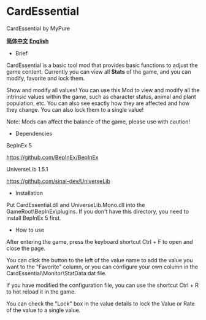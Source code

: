 # CardEssential
CardEssential by MyPure

**[简体中文](https://github.com/MyPure/CardEssential/blob/main/README.md)** **[English](https://github.com/MyPure/CardEssential/blob/main/README%20-%20EN.md)**

- Brief

CardEssential is a basic tool mod that provides basic functions to adjust the game content. Currently you can view all **Stats** of the game, and you can modify, favorite and lock them.

Show and modify all values! You can use this Mod to view and modify all the intrinsic values within the game, such as character status, animal and plant population, etc. You can also see exactly how they are affected and how they change. You can also lock them to a single value!

Note: Mods can affect the balance of the game, please use with caution!

- Dependencies

BepInEx 5

https://github.com/BepInEx/BepInEx

UniverseLib 1.5.1

https://github.com/sinai-dev/UniverseLib

- Installation

Put CardEssential.dll and UniverseLib.Mono.dll into the GameRoot\BepInEx\plugins. If you don't have this directory, you need to install BepInEx 5 first.

- How to use

After entering the game, press the keyboard shortcut Ctrl + F to open and close the page.

You can click the button to the left of the value name to add the value you want to the "Favorite" column, or you can configure your own column in the CardEssential\Monitor\StatData.dat file.

If you have modified the configuration file, you can use the shortcut Ctrl + R to hot reload it in the game.

You can check the "Lock" box in the value details to lock the Value or Rate of the value to a single value.

